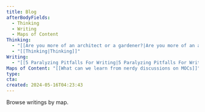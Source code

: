 ```yaml
---
title: Blog
afterBodyFields:
  - Thinking
  - Writing
  - Maps of Content
Thinking:
  - "[[Are you more of an architect or a gardener?|Are you more of an architect or a gardener?]]"
  - "[[Thinking|Thinking]]"
Writing:
  - "[[5 Paralyzing Pitfalls For Writing|5 Paralyzing Pitfalls For Writing]]"
Maps of Content: "[[What can we learn from nerdy discussions on MOCs]]"
type: 
cta: 
created: 2024-05-16T04:23:43
---
```

Browse writings by map.
